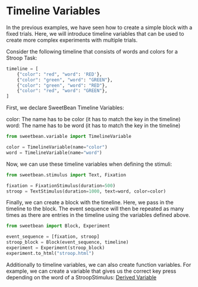 # Timeline Variables

In the previous examples, we have seen how to create a simple block with a fixed trials. Here, we will introduce
timeline variables that can be used to create more complex experiments with multiple trials.

Consider the following timeline that consists of words and colors for a Stroop Task:

```python
timeline = [
    {"color": "red", "word": 'RED'},
    {"color": "green", "word": "GREEN"},
    {"color": "green", "word": "RED"},
    {"color": "red", "word": "GREEN"},
]
```

First, we declare SweetBean Timeline Variables:

color: The name has to be color (it has to match the key in the timeline)
word: The name has to be word (it has to match the key in the timeline)

```python
from sweetbean.variable import TimelineVariable

color = TimelineVariable(name="color")
word = TimelineVariable(name="word")


```

Now, we can use these timeline variables when defining the stimuli:

```python
from sweetbean.stimulus import Text, Fixation

fixation = FixationStimulus(duration=500)
stroop = TextStimulus(duration=1000, text=word, color=color)
```

Finally, we can create a block with the timeline. Here, we pass in the timeline to the block. The event sequence will
then be repeated as many times as there are entries in the timeline using the variables defined above.

```python
from sweetbean import Block, Experiment

event_sequence = [fixation, stroop]
stroop_block = Block(event_sequence, timeline)
experiment = Experiment(stroop_block)
experiment.to_html("stroop.html")

```

Additionally to timeline variables, we can also create function variables. For example, we can create a variable that gives us the correct key press depending on the word of a StroopStimulus:
[Derived Variable](./function_variables.md)